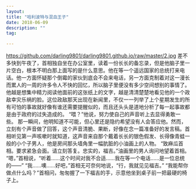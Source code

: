 ```yaml
---
layout: 
title: "哈利波特与混血王子"
date: 2018-06-09
description: ""
tag: 

---
```


https://github.com/darling9801/darling9801.github.io/raw/master/2.jpg
差不多快到午夜了，首相独自坐在办公室里，读着一份长长的备忘录，但是他脑子里一片空白，根本不明白那上面写的是什么意思。他在等一个遥远国家的总统打来电话。他一方面怀疑那个倒霉的家伙到底会不会来电话，另一方面克制着对这一漫长而累人的一周的许多令人不快的回忆，所以脑子里便没有多少空间想别的事情了。他越是想集中精力阅读他面前的这张纸上的文字，越是清清楚楚地看见他的一个政敌幸灾乐祸的脸。这位政敌那天出现在新闻里，不仅一一列举了上个星期发生的所有可怕的事故就好像有谁还需要提醒似的，而且还头头是道地分析了每一起事故都是由于政府的过失造成的。
“喂？”他说，努力使自己的声音听上去显得勇敢一些。
那一瞬间，他明知道不可能，但心里还是隐约希望没有人会答应他。然而，立刻有个声音做了回答，这个声音清脆、果断，好像在念一篇准备好的发言稿。首相听见第一声咳嗽时就知道，这声音来自那个戴着长长的银色假发、长得像青蛙一般的小个子男人，他是房间那头墙角里一幅肮脏的小油画上的人物。
“致麻瓜首相。要求紧急会面。请立刻答复。忠实的，福吉。”油画里的男人询问地望着首相。
“嗯，”首相说，“听着……这个时间对我不合适……我在等一个电话……是一位总统的——”
“我……噢……好吧，”首相无可奈何地说，“行，我就见见福吉。”
“我能帮你做点什么吗？”首相问，匆匆握了一下福吉的手，示意他坐到桌子前一把最硬的椅子上。
　　
